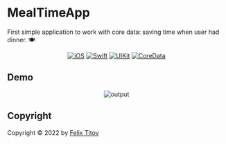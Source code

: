 # MealTimeApp

First simple application to work with core data: saving time when user had dinner. 🍽

<div align="center">
  
  [![iOS](https://img.shields.io/badge/iOS-15.5-blue)](https://www.apple.com/ru/ios/ios-15/)
  [![Swift](https://img.shields.io/badge/Swift-5.5-orange)](https://developer.apple.com/documentation/swift)
  [![UIKit](https://img.shields.io/badge/UIKit-%20LTS-yellowgreen)](https://developer.apple.com/documentation/uikit)
  [![CoreData](https://img.shields.io/static/v1?label=CoreData&message=LTS&color=ffffff)](https://developer.apple.com/documentation/coredata/)
  
</div>

## Demo

<div align="center">

![output](https://user-images.githubusercontent.com/56549889/182024198-432fb898-2057-41c7-b142-571d50236dc4.gif)


</div>


## Copyright

Copyright © 2022 by [Felix Titov](https://github.com/filtitov2001)
